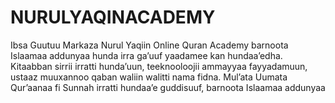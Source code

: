 # NURULYAQINACADEMY
Ibsa Guutuu Markaza Nurul Yaqiin Online Quran Academy barnoota Islaamaa addunyaa hunda irra ga’uuf yaadamee kan hundaa’edha. Kitaabban sirrii irratti hunda’uun, teeknooloojii ammayyaa fayyadamuun, ustaaz muuxannoo qaban waliin walitti nama fidna.  Mul’ata Uumata Qur’aanaa fi Sunnah irratti hundaa’e guddisuuf, barnoota Islaamaa addunyaa 
